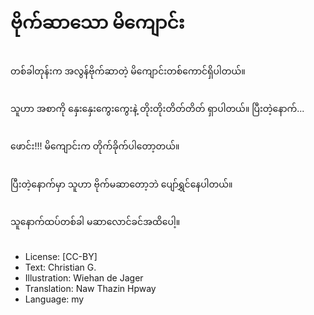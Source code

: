 # ဗိုက်ဆာသော မိကျောင်း

##
တစ်ခါတုန်းက အလွန်ဗိုက်ဆာတဲ့ မိကျောင်းတစ်ကောင်ရှိပါတယ်။

##
သူဟာ အစာကို နှေးနှေးကွေးကွေးနဲ့ တိုးတိုးတိတ်တိတ် ရှာပါတယ်။ ပြီးတဲ့နောက်...

##
ဖောင်း!!! မိကျောင်းက တိုက်ခိုက်ပါတော့တယ်။

##
ပြီးတဲ့နောက်မှာ သူဟာ ဗိုက်မဆာတော့ဘဲ ပျော်ရွှင်နေပါတယ်။

##
သူနောက်ထပ်တစ်ခါ မဆာလောင်ခင်အထိပေါ့။

##
* License: [CC-BY]
* Text: Christian G.
* Illustration: Wiehan de Jager
* Translation: Naw Thazin Hpway
* Language: my
